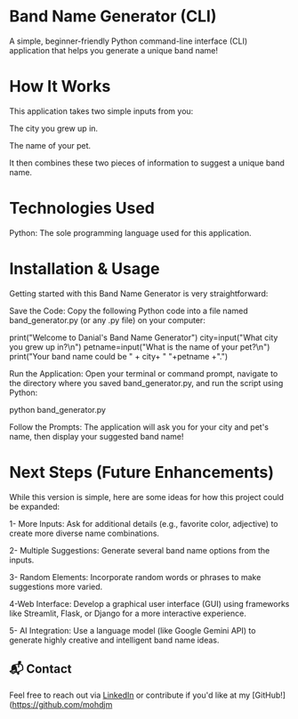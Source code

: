 # Band Name Generator (CLI)
A simple, beginner-friendly Python command-line interface (CLI) application that helps you generate a unique band name!

# How It Works
This application takes two simple inputs from you:

The city you grew up in.

The name of your pet.

It then combines these two pieces of information to suggest a unique band name.

# Technologies Used
Python: The sole programming language used for this application.

# Installation & Usage
Getting started with this Band Name Generator is very straightforward:

Save the Code:
Copy the following Python code into a file named band_generator.py (or any .py file) on your computer:

print("Welcome to Danial's Band Name Generator")
city=input("What city you grew up in?\n")
petname=input("What is the name of your pet?\n")
print("Your band name could be " + city+ " "+petname +".")

Run the Application:
Open your terminal or command prompt, navigate to the directory where you saved band_generator.py, and run the script using Python:

python band_generator.py

Follow the Prompts:
The application will ask you for your city and pet's name, then display your suggested band name!

# Next Steps (Future Enhancements)
While this version is simple, here are some ideas for how this project could be expanded:

1- More Inputs: Ask for additional details (e.g., favorite color, adjective) to create more diverse name combinations.

2- Multiple Suggestions: Generate several band name options from the inputs.

3- Random Elements: Incorporate random words or phrases to make suggestions more varied.

4-Web Interface: Develop a graphical user interface (GUI) using frameworks like Streamlit, Flask, or Django for a more interactive experience.

5- AI Integration: Use a language model (like Google Gemini API) to generate highly creative and intelligent band name ideas.

## 📬 Contact

Feel free to reach out via [LinkedIn](https://www.linkedin.com/in/danial-jaafar-909/) or contribute if you'd like at my [GitHub!](https://github.com/mohdjm